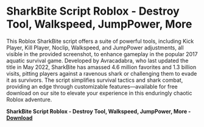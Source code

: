 <h1>SharkBite Script Roblox - Destroy Tool, Walkspeed, JumpPower, More</h1>

This Roblox SharkBite script offers a suite of powerful tools, including Kick Player, Kill Player, Noclip, Walkspeed, and JumpPower adjustments, all visible in the provided screenshot, to enhance gameplay in the popular 2017 aquatic survival game. Developed by Avracadabra, who last updated the title in May 2022, SharkBite has amassed 4.6 million favorites and 1.3 billion visits, pitting players against a ravenous shark or challenging them to evade it as survivors. The script simplifies survival tactics and shark combat, providing an edge through customizable features—available for free download on our site to elevate your experience in this enduringly chaotic Roblox adventure.

**SharkBite Script Roblox - Destroy Tool, Walkspeed, JumpPower, More - [Download](https://www.dlgram.com/public/files/api.php?shortened=sSiNJP)**



